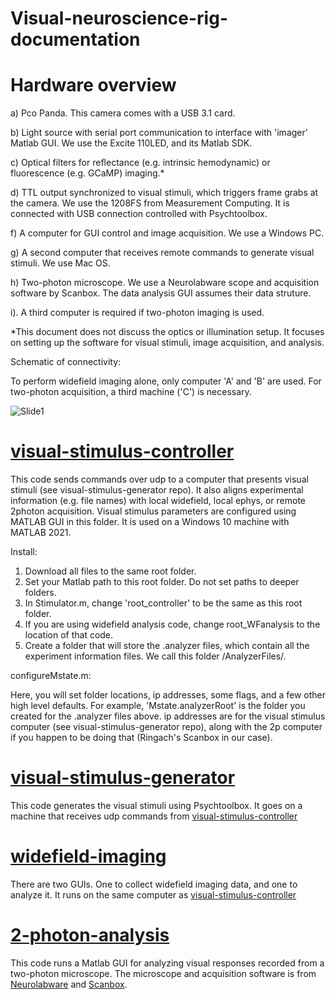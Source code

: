 # Visual-neuroscience-rig-documentation


# Hardware overview
a)	Pco Panda.  This camera comes with a USB 3.1 card.

b)	Light source with serial port communication to interface with 'imager' Matlab GUI.  We use the Excite 110LED, and its Matlab SDK.

c)	Optical filters for reflectance (e.g. intrinsic hemodynamic) or fluorescence (e.g. GCaMP) imaging.*

d)	TTL output synchronized to visual stimuli, which triggers frame grabs at the camera. We use the 1208FS from Measurement Computing.  It is connected with USB connection controlled with Psychtoolbox.

f)	A computer for GUI control and image acquisition.  We use a Windows PC.

g)	A second computer that receives remote commands to generate visual stimuli. We use Mac OS.

h)  Two-photon microscope.  We use a Neurolabware scope and acquisition software by Scanbox.  The data analysis GUI assumes their data struture.

i). A third computer is required if two-photon imaging is used.

*This document does not discuss the optics or illumination setup.   It focuses on setting up the software for visual stimuli, image acquisition, and analysis.


Schematic of connectivity:

To perform widefield imaging alone, only computer 'A' and 'B' are used.  For two-photon acquisition, a third machine ('C') is necessary.

![Slide1](https://user-images.githubusercontent.com/13107530/145627782-aee2ca0b-4889-453e-992b-73eba64d8565.jpeg)

# [visual-stimulus-controller](https://github.com/inauhaus/visual-stimulus-controller)
This code sends commands over udp to a computer that presents visual stimuli (see visual-stimulus-generator repo). It also aligns experimental information (e.g. file names) with local widefield, local ephys, or remote 2photon acquisition. Visual stimulus parameters are configured using MATLAB GUI in this folder.  It is used on a Windows 10 machine with MATLAB 2021.

Install:

1) Download all files to the same root folder.
2) Set your Matlab path to this root folder. Do not set paths to deeper folders.
3) In Stimulator.m, change 'root_controller' to be the same as this root folder.
4) If you are using widefield analysis code, change root_WFanalysis to the location of that code. 
5) Create a folder that will store the .analyzer files, which contain all the experiment information files.  We call this folder /AnalyzerFiles/.  

configureMstate.m: 

Here, you will set folder locations, ip addresses, some flags, and a few other high level defaults. For example, 'Mstate.analyzerRoot' is the folder you created for the .analyzer files above.  ip addresses are for the visual stimulus computer (see visual-stimulus-generator repo), along with the 2p computer if you happen to be doing that (Ringach's Scanbox in our case).


# [visual-stimulus-generator](https://github.com/inauhaus/visual-stimulus-generator)

This code generates the visual stimuli using Psychtoolbox. It goes on a machine that receives udp commands from [visual-stimulus-controller](https://github.com/inauhaus/visual-stimulus-controller)

# [widefield-imaging](https://github.com/inauhaus/widefield-imaging)

There are two GUIs. One to collect widefield imaging data, and one to analyze it. It runs on the same computer as [visual-stimulus-controller](https://github.com/inauhaus/visual-stimulus-controller)

# [2-photon-analysis](https://github.com/inauhaus/2-photon-analysis)
This code runs a Matlab GUI for analyzing visual responses recorded from a two-photon microscope. The microscope and acquisition software is from [Neurolabware](http://neurolabware.com/) and [Scanbox](https://scanbox.org/tag/ringach/). 


